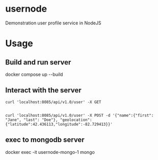 # usernode

Demonstration user profile service in NodeJS

# Usage


## Build and run server

docker compose up --build

## Interact with the server

```
curl 'localhost:8085/api/v1.0/user' -X GET


curl 'localhost:8085/api/v1.0/user' -X POST -d '{"name":{"first": "Jane", "last": "Doe"}, "geolocation": {"latitude":42.436113,"longitude":-82.729413}}'

```


## exec to mongodb server

docker exec -it usernode-mongo-1 mongo


